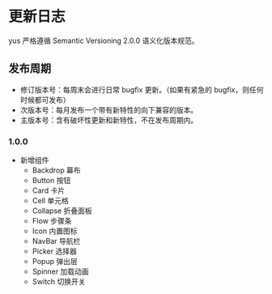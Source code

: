 # 更新日志

yus 严格遵循 Semantic Versioning 2.0.0 语义化版本规范。


## 发布周期

- 修订版本号：每周末会进行日常 bugfix 更新。（如果有紧急的 bugfix，则任何时候都可发布）
- 次版本号：每月发布一个带有新特性的向下兼容的版本。
- 主版本号：含有破坏性更新和新特性，不在发布周期内。

### 1.0.0

- 新增组件
  - Backdrop 幕布
  - Button 按钮
  - Card 卡片
  - Cell 单元格
  - Collapse 折叠面板
  - Flow 步骤条
  - Icon 内置图标
  - NavBar 导航栏
  - Picker 选择器
  - Popup 弹出层
  - Spinner 加载动画
  - Switch 切换开关

